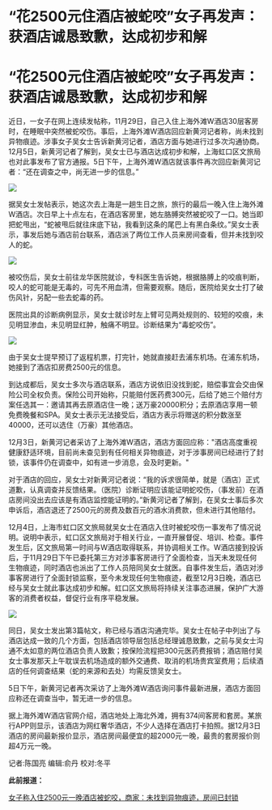# “花2500元住酒店被蛇咬”女子再发声：获酒店诚恳致歉，达成初步和解

# “花2500元住酒店被蛇咬”女子再发声：获酒店诚恳致歉，达成初步和解

近日，一女子在网上连续发帖称，11月29日，自己入住上海外滩W酒店30层客房时，在睡眠中突然被蛇咬伤。事后，上海外滩W酒店回应新黄河记者称，尚未找到异物痕迹。涉事女子吴女士告诉新黄河记者，酒店方面与她进行过多次沟通协商。12月5日，新黄河记者了解到，吴女士已与酒店达成初步和解，上海虹口区文旅局也对此事发布了官方通报。5日下午，上海外滩W酒店就该事件再次回应新黄河记者：“还在调查之中，尚无进一步的信息。”

![](https://inews.gtimg.com/om_bt/OjMOHEQn2PMN0yf9YlpJDWzC3JuJDVZnrnf9Z7QCvD6R0AA/1000)

据吴女士发帖表示，她这次去上海是一趟生日之旅，旅行的最后一晚入住上海外滩W酒店。次日早上十点左右，在酒店客房里，她左胳膊突然被蛇咬了一口。她当即把蛇甩出，“蛇被甩后就往床底下钻，我看到这条的尾巴上有黑白条纹。”吴女士表示，事发后她与酒店前台联系，酒店派了两位工作人员来房间查看，但并未找到咬人的蛇。

![](https://inews.gtimg.com/om_bt/OGgaUVAek4xweJwvobgSGGzzeaQotKAmrcotaSKqfkuGsAA/1000)

被咬伤后，吴女士前往龙华医院就诊，专科医生告诉她，根据胳膊上的咬痕判断，咬人的蛇可能是无毒的，可先不用血清，但需要观察。随后，医院给吴女士打了破伤风针，另配一些去蛇毒的药。

医院出具的诊断病例显示，吴女士就诊时左上臂可见两处规则的、较短的咬痕，未见明显渗血，未见明显红肿，触痛不明显。诊断结果为“毒蛇咬伤”。

![](https://inews.gtimg.com/om_bt/ORkyLIxq9UQe5JBxAa5mVDBsnTKiSGpVRlf1UA0cZD3bQAA/1000)

由于吴女士提早预订了返程机票，打完针，她就直接赶去浦东机场。在浦东机场，她接到了酒店扣房费2500元的信息。

到达成都后，吴女士多次与酒店联系，酒店方说依旧没找到蛇，赔偿事宜会交由保险公司全权负责。保险公司开始称，只能赔付医药费300元，后给了她三个赔付方案任选其一：邀请其再去原酒店住一晚；送万豪20000积分；去原酒店享用一顿免费晚餐和SPA。吴女士表示无法接受后，酒店方表示将赠送的积分数涨至40000，还可以选住（万豪）其他酒店。

12月3日，新黄河记者采访了上海外滩W酒店，酒店方面回应称："酒店高度重视健康舒适环境，目前尚未查见到有任何相关异物痕迹，对于涉事房间已经进行了封锁，该事件仍在调查中，如有进一步消息，会及时更新。"

对于酒店的回应，吴女士对新黄河记者说：“我的诉求很简单，就是（酒店）正式道歉，认真调查并反馈结果。（医院）诊断证明应该能证明蛇咬伤，（事发前）在酒店房间没出去应该是有酒店监控能证明的。”新黄河记者了解到，在吴女士事后多次申诉后，酒店退还了2500元的房费及数百元的酒水消费款，但未进行其他赔付。

12月4日，上海市虹口区文旅局就吴女士在酒店入住时被蛇咬伤一事发布了情况说明。说明中表示，虹口区文旅局对于相关行业，一直开展督促、培训、检查。事件发生后，区文旅局第一时间与W酒店取得联系，并协调相关工作。W酒店接到投诉后，于11月29日下午已委托第三方对涉事客房进行了全面检查，当天未发现任何生物痕迹，同时酒店也派出了工作人员陪同吴女士就医。自事件发生后，酒店对涉事客房进行了全面封锁监察，至今未发现任何生物痕迹，截至12月3日晚，酒店已经与吴女士就此事达成初步和解。虹口区文旅局将持续关注事态进展，保护广大游客的消费者权益，督促行业有序平稳发展。

![](https://inews.gtimg.com/om_bt/ORzOZ3x9ooqxa8Zub14k3QPwYy5pECYbT1B7mPJrKi310AA/1000)

同日，吴女士发出第3篇帖文，称已经与酒店沟通完毕。吴女士在帖子中列出了与酒店达成一致的几个方面，包括酒店领导层包括总经理诚恳致歉，之前与吴女士沟通不太如意的两位酒店负责人致歉；按保险流程把300元医药费报销；酒店赔付吴女士事发那天上午耽误去机场造成的额外交通费、取消的机场贵宾室费用；后续酒店的任何调查结果（蛇的来源和去处）均需反馈吴女士。

5日下午，新黄河记者再次采访了上海外滩W酒店询问事件最新进展，酒店方面回应称还在调查当中，暂无进一步的信息。

据上海外滩W酒店官网介绍，酒店地处上海北外滩，拥有374间客房和套房。某旅行APP则显示，该酒店为网红奢华酒店，不少人选择在酒店打卡拍照。据12月3日酒店的房间最新报价显示，酒店房间最便宜的超2000元一晚，最贵的套房报价则超4万元一晚。

记者:陈国亮 编辑:俞丹 校对:冬平

**此前报道：**

[女子称入住2500元一晚酒店被蛇咬，商家：未找到异物痕迹，房间已封锁](https://news.qq.com/rain/a/20231203A0751300)

